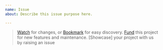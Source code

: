 ```yaml
---
name: Issue
about: Describe this issue purpose here.

---
```


<!-- Add detail here with screenshots, video, or console logs -->


> [Watch](https://github.com/solothought/matchit/watchers) for changes, or [Bookmark](https://github.com/solothought/matchit/stargazers) for easy discovery.
> [Fund](https://www.patreon.com/solothought) this project for new features and maintenance.
> [Showcase] your project with us by raising an issue
